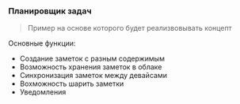 <!-- Author: p4tr3g -->

### Планировщик задач
> Пример на основе которого будет реализвовывать концепт

Основные функции:
* Создание заметок с разным содержимым
* Возможность хранения заметок в облаке
* Синхронизация заметок между девайсами
* Вохможность шарить заметки
* Уведомления
